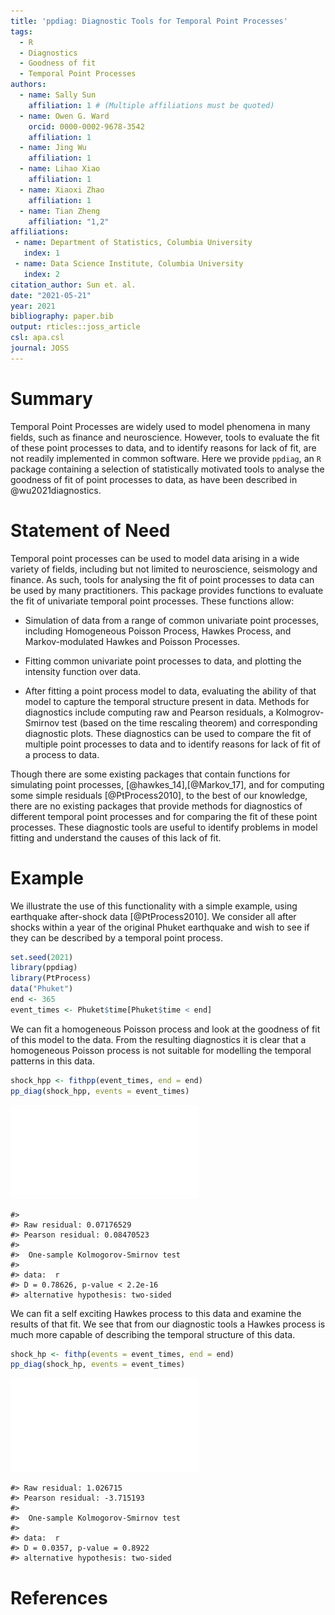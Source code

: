 ```yaml
---
title: 'ppdiag: Diagnostic Tools for Temporal Point Processes'
tags:
  - R
  - Diagnostics
  - Goodness of fit
  - Temporal Point Processes
authors:
  - name: Sally Sun
    affiliation: 1 # (Multiple affiliations must be quoted)
  - name: Owen G. Ward
    orcid: 0000-0002-9678-3542
    affiliation: 1
  - name: Jing Wu
    affiliation: 1
  - name: Lihao Xiao
    affiliation: 1
  - name: Xiaoxi Zhao
    affiliation: 1
  - name: Tian Zheng
    affiliation: "1,2"
affiliations:
 - name: Department of Statistics, Columbia University
   index: 1
 - name: Data Science Institute, Columbia University
   index: 2
citation_author: Sun et. al.
date: "2021-05-21"
year: 2021
bibliography: paper.bib
output: rticles::joss_article
csl: apa.csl
journal: JOSS
---
```




# Summary

Temporal Point Processes are widely used to model
phenomena in many fields, such as finance and neuroscience.
However, tools to evaluate the fit of these point
processes to data, and to identify reasons for lack of
fit, are not readily implemented in common software.
Here we provide `ppdiag`, an `R`
package containing a 
selection of statistically motivated
tools to analyse the goodness of fit of point processes to
data, as have been described in @wu2021diagnostics.

# Statement of Need
Temporal point processes can be used to model data arising in a wide
variety of fields, including but not limited to neuroscience, seismology
and finance. As such, tools for analysing the fit of 
point processes to data can be used by many practitioners.
This package provides functions to evaluate the fit of
univariate temporal point processes. These functions allow: 

- Simulation 
of data from a range of common univariate point processes,
including Homogeneous 
Poisson Process, Hawkes Process, and Markov-modulated Hawkes and Poisson
Processes. 

- Fitting common univariate point processes to data,
and plotting the intensity function over data. 

- After fitting a point process model to data, evaluating the 
ability of that model to capture the temporal
structure present in data.
Methods for diagnostics include computing raw and Pearson residuals,
a Kolmogrov-Smirnov 
test (based on the time rescaling theorem)
and corresponding diagnostic plots. These diagnostics can be used to 
compare the fit of multiple point processes to data and to
identify reasons for lack of fit of a process to data.


Though there are some existing 
packages that contain functions for simulating point 
processes, [@hawkes_14],[@Markov_17],
and for computing some 
simple residuals [@PtProcess2010],
to the best of our knowledge, 
there are no existing packages that provide methods for
diagnostics of different 
temporal point processes and for comparing the fit of these point processes. 
These diagnostic tools are useful to identify problems in model 
fitting and understand the causes of this lack of fit.

# Example

We illustrate the use of this functionality
with a simple example, using earthquake after-shock data
[@PtProcess2010]. We consider all after shocks within a
year of the original Phuket earthquake and wish to see 
if they can be described by a temporal point process.


```r
set.seed(2021) 
library(ppdiag)
library(PtProcess)
data("Phuket")
end <- 365
event_times <- Phuket$time[Phuket$time < end]
```

We can fit a homogeneous Poisson process and look at the
goodness of fit of this model to the data. From the resulting 
diagnostics it is clear that a homogeneous Poisson process
is not suitable for modelling the temporal patterns in this 
data.


```r
shock_hpp <- fithpp(event_times, end = end)
pp_diag(shock_hpp, events = event_times)
```

![](paper_files/figure-latex/fit_hpp-1.pdf)<!-- --> 

```
#> 
#> Raw residual: 0.07176529
#> Pearson residual: 0.08470523
#> 
#> 	One-sample Kolmogorov-Smirnov test
#> 
#> data:  r
#> D = 0.78626, p-value < 2.2e-16
#> alternative hypothesis: two-sided
```

We can fit a self exciting Hawkes process to this
data and examine the results of that fit. We see that from our
diagnostic tools a Hawkes process is much more capable of
describing the temporal structure of this data.
<!-- Examining the results of the Kolmogrov-Smirnov test, based -->
<!-- on the time rescaling theorem [@brown2002time], indicates that -->
<!-- a Hawkes process better describes these events. -->


```r
shock_hp <- fithp(events = event_times, end = end)
pp_diag(shock_hp, events = event_times)
```

![](paper_files/figure-latex/fit_hawkes-1.pdf)<!-- --> 

```
#> Raw residual: 1.026715
#> Pearson residual: -3.715193
#> 
#> 	One-sample Kolmogorov-Smirnov test
#> 
#> data:  r
#> D = 0.0357, p-value = 0.8922
#> alternative hypothesis: two-sided
```





# References
